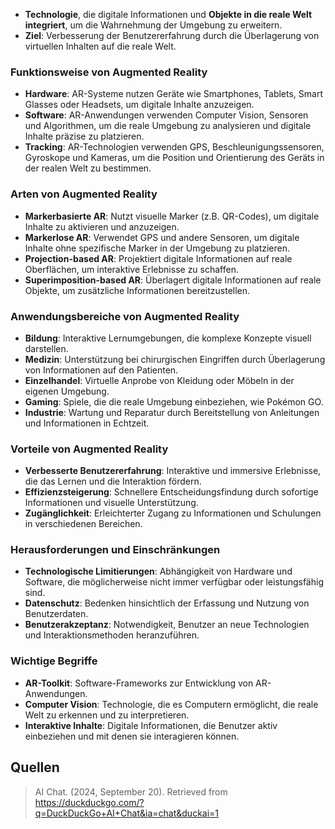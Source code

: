 - **Technologie**, die digitale Informationen und **Objekte in die reale Welt integriert**, um die Wahrnehmung der Umgebung zu erweitern.
- **Ziel**: Verbesserung der Benutzererfahrung durch die Überlagerung von virtuellen Inhalten auf die reale Welt.

### Funktionsweise von Augmented Reality
- **Hardware**: AR-Systeme nutzen Geräte wie Smartphones, Tablets, Smart Glasses oder Headsets, um digitale Inhalte anzuzeigen.
- **Software**: AR-Anwendungen verwenden Computer Vision, Sensoren und Algorithmen, um die reale Umgebung zu analysieren und digitale Inhalte präzise zu platzieren.
- **Tracking**: AR-Technologien verwenden GPS, Beschleunigungssensoren, Gyroskope und Kameras, um die Position und Orientierung des Geräts in der realen Welt zu bestimmen.

### Arten von Augmented Reality
- **Markerbasierte AR**: Nutzt visuelle Marker (z.B. QR-Codes), um digitale Inhalte zu aktivieren und anzuzeigen.
- **Markerlose AR**: Verwendet GPS und andere Sensoren, um digitale Inhalte ohne spezifische Marker in der Umgebung zu platzieren.
- **Projection-based AR**: Projektiert digitale Informationen auf reale Oberflächen, um interaktive Erlebnisse zu schaffen.
- **Superimposition-based AR**: Überlagert digitale Informationen auf reale Objekte, um zusätzliche Informationen bereitzustellen.

### Anwendungsbereiche von Augmented Reality
- **Bildung**: Interaktive Lernumgebungen, die komplexe Konzepte visuell darstellen.
- **Medizin**: Unterstützung bei chirurgischen Eingriffen durch Überlagerung von Informationen auf den Patienten.
- **Einzelhandel**: Virtuelle Anprobe von Kleidung oder Möbeln in der eigenen Umgebung.
- **Gaming**: Spiele, die die reale Umgebung einbeziehen, wie Pokémon GO.
- **Industrie**: Wartung und Reparatur durch Bereitstellung von Anleitungen und Informationen in Echtzeit.

### Vorteile von Augmented Reality
- **Verbesserte Benutzererfahrung**: Interaktive und immersive Erlebnisse, die das Lernen und die Interaktion fördern.
- **Effizienzsteigerung**: Schnellere Entscheidungsfindung durch sofortige Informationen und visuelle Unterstützung.
- **Zugänglichkeit**: Erleichterter Zugang zu Informationen und Schulungen in verschiedenen Bereichen.

### Herausforderungen und Einschränkungen
- **Technologische Limitierungen**: Abhängigkeit von Hardware und Software, die möglicherweise nicht immer verfügbar oder leistungsfähig sind.
- **Datenschutz**: Bedenken hinsichtlich der Erfassung und Nutzung von Benutzerdaten.
- **Benutzerakzeptanz**: Notwendigkeit, Benutzer an neue Technologien und Interaktionsmethoden heranzuführen.

### Wichtige Begriffe
- **AR-Toolkit**: Software-Frameworks zur Entwicklung von AR-Anwendungen.
- **Computer Vision**: Technologie, die es Computern ermöglicht, die reale Welt zu erkennen und zu interpretieren.
- **Interaktive Inhalte**: Digitale Informationen, die Benutzer aktiv einbeziehen und mit denen sie interagieren können.

## Quellen
> AI Chat. (2024, September 20). Retrieved from https://duckduckgo.com/?q=DuckDuckGo+AI+Chat&ia=chat&duckai=1